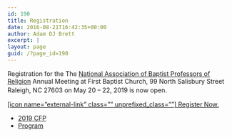```yaml
---
id: 190
title: Registration
date: 2016-08-21T16:42:35+00:00
author: Adam DJ Brett
excerpt: |
layout: page
guid: /?page_id=190
---
```

Registration for the The [National Association of Baptist Professors of Religion](https://www.nabpr.org) Annual Meeting at First Baptist Church, 99 North Salisbury Street Raleigh, NC 27603 on May 20 – 22, 2019 is now open.<span style="font-size: large;"> </span>

<a title="2019 NABPR registration" href="https://secure.touchnet.net/C20495_ustores/web/classic/store_main.jsp?STOREID=56&SINGLESTORE=true" target="_blank" rel="noopener noreferrer">[icon name=&#8221;external-link&#8221; class=&#8221;&#8221; unprefixed_class=&#8221;&#8221;] Register Now.</a>

  * [2019 CFP](https://nabpr.org/2019-nabpr-call-for-papers/)
  * [Program](https://nabpr.org/2019-nabpr-meeting-program/)